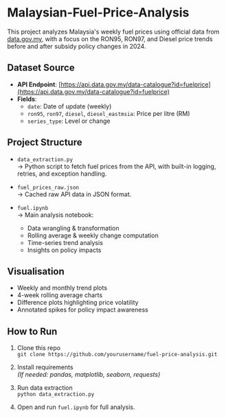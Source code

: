 # Malaysian-Fuel-Price-Analysis
This project analyzes Malaysia's weekly fuel prices using official data from [data.gov.my](https://data.gov.my), with a focus on the RON95, RON97, and Diesel price trends before and after subsidy policy changes in 2024.

## Dataset Source

- **API Endpoint**: [https://api.data.gov.my/data-catalogue?id=fuelprice](https://api.data.gov.my/data-catalogue?id=fuelprice)
- **Fields**:
  - `date`: Date of update (weekly)
  - `ron95`, `ron97`, `diesel`, `diesel_eastmsia`: Price per litre (RM)
  - `series_type`: Level or change


## Project Structure

- `data_extraction.py`  
  → Python script to fetch fuel prices from the API, with built-in logging, retries, and exception handling.

- `fuel_prices_raw.json`  
  → Cached raw API data in JSON format.

- `fuel.ipynb`  
  → Main analysis notebook:
  - Data wrangling & transformation
  - Rolling average & weekly change computation
  - Time-series trend analysis
  - Insights on policy impacts


## Visualisation

- Weekly and monthly trend plots
- 4-week rolling average charts
- Difference plots highlighting price volatility
- Annotated spikes for policy impact awareness


## How to Run

1. Clone this repo  
   `git clone https://github.com/yourusername/fuel-price-analysis.git`

2. Install requirements  
   *(If needed: pandas, matplotlib, seaborn, requests)*

3. Run data extraction  
   `python data_extraction.py`

4. Open and run `fuel.ipynb` for full analysis.
